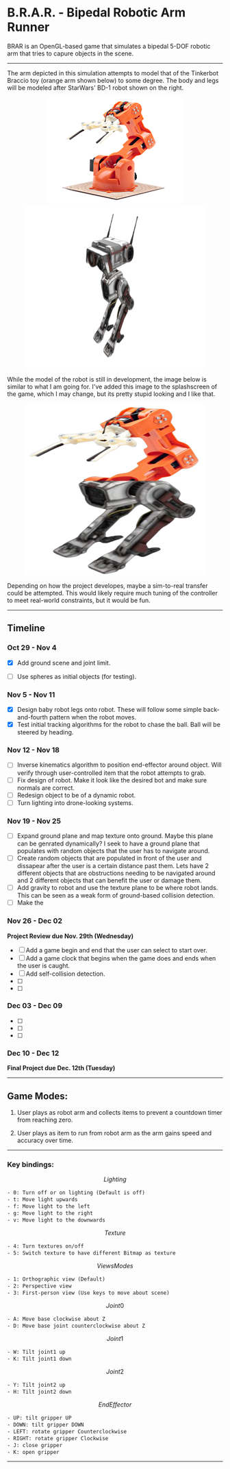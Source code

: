 # B.R.A.R. - Bipedal Robotic Arm Runner

BRAR is an OpenGL-based game that simulates a bipedal 5-DOF robotic arm that tries to capure objects in the scene. 

--- 

<!--p align="center" width="100%">
<img src="doc/gif/BRAR.gif" width="450" height="250" />
</p-->

The arm depicted in this simulation attempts to model that of the Tinkerbot Braccio toy (orange arm shown below) to some degree. The body and legs will be modeled after StarWars' BD-1 robot shown on the right.

<p align="center" width="100%">
<img src="doc/image/braccio_robot.png" width="320" height="250" />
<img src="doc/image/BD-1.png" width="420" height="380" />
</p>

While the model of the robot is still in development, the image below is similar to what I am going for. I've added this image to the splashscreen of the game, which I may change, but its pretty stupid looking and I like that.

<p align="center" width="100%">
<img src="doc/image/braccio_BD1.png" width="420" height="400" />
</p>

Depending on how the project developes, maybe a sim-to-real transfer could be attempted. This would likely require much tuning of the controller to meet real-world constraints, but it would be fun.

--- 

## Timeline 
### Oct 29 - Nov 4
- [x] Add ground scene and joint limit.
- [ ] Use spheres as initial objects (for testing).


### Nov 5 - Nov 11
- [x] Design baby robot legs onto robot. These will follow some simple back-and-fourth pattern when the robot moves.
- [x] Test initial tracking algorithms for the robot to chase the ball. Ball will be steered by heading.

### Nov 12 - Nov 18
- [ ] Inverse kinematics algorithm to position end-effector around object. Will verify through user-controlled item that the robot attempts to grab.
- [ ] Fix design of robot. Make it look like the desired bot and make sure normals are correct.
- [ ] Redesign object to be of a dynamic robot.
- [ ] Turn lighting into drone-looking systems.

### Nov 19 - Nov 25
- [ ] Expand ground plane and map texture onto ground. Maybe this plane can be genrated dynamically? I seek to have a ground plane that populates with random objects that the user has to navigate around. 
- [ ] Create random objects that are populated in front of the user and dissapear after the user is a certain distance past them. Lets have 2 different objects that are obstructions needing to be navigated around and 2 different objects that can benefit the user or damage them. 
- [ ] Add gravity to robot and use the texture plane to be where robot lands. This can be seen as a weak form of ground-based collision detection. 
- [ ] Make the 

### Nov 26 - Dec 02
**Project Review due Nov. 29th (Wednesday)**
- [ ] Add a game begin and end that the user can select to start over. 
- [ ] Add a game clock that begins when the game does and ends when the user is caught.
- [ ] Add self-collision detection.
- [ ] 
- [ ] 

### Dec 03 - Dec 09
- [ ] 
- [ ] 
- [ ]

### Dec 10 - Dec 12
**Final Project due Dec. 12th (Tuesday)**

--- 
## Game Modes:

1) User plays as robot arm and collects items to prevent a countdown timer from reaching zero.

2) User plays as item to run from robot arm as the arm gains speed and accuracy over time.

--- 

### Key bindings:

$$Lighting $$

    - 0: Turn off or on lighting (Default is off)
    - t: Move light upwards
    - f: Move light to the left
    - g: Move light to the right
    - v: Move light to the downwards


$$ Texture $$

    - 4: Turn textures on/off
    - 5: Switch texture to have different Bitmap as texture


$$ Views Modes $$

    - 1: Orthographic view (Default)
    - 2: Perspective view
    - 3: First-person view (Use keys to move about scene)


$$ Joint 0 $$

    - A: Move base clockwise about Z
    - D: Move base joint counterclockwise about Z


$$ Joint 1 $$

    - W: Tilt joint1 up
    - K: Tilt joint1 down


$$ Joint 2 $$

    - Y: Tilt joint2 up
    - H: Tilt joint2 down


$$ End Effector $$

    - UP: tilt gripper UP
    - DOWN: tilt gripper DOWN
    - LEFT: rotate gripper Counterclockwise
    - RIGHT: rotate gripper Clockwise
    - J: close gripper
    - K: open gripper

--- 
